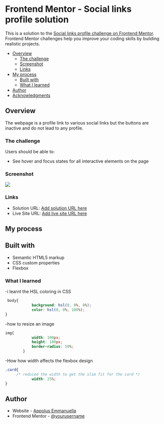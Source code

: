 # Frontend Mentor - Social links profile solution

This is a solution to the [Social links profile challenge on Frontend Mentor](https://www.frontendmentor.io/challenges/social-links-profile-UG32l9m6dQ). Frontend Mentor challenges help you improve your coding skills by building realistic projects. 

- [Overview](#overview)
  - [The challenge](#the-challenge)
  - [Screenshot](#screenshot)
  - [Links](#links)
- [My process](#my-process)
  - [Built with](#built-with)
  - [What I learned](#what-i-learned)
- [Author](#author)
- [Acknowledgments](#acknowledgments)

## Overview
The webpage is a profile link to various social links but the buttons are inactive and do not lead to any profile.

### The challenge

Users should be able to:

- See hover and focus states for all interactive elements on the page

### Screenshot

![](/project-one/images/Screenshot.png)

### Links

- Solution URL: [Add solution URL here](https://your-solution-url.com)
- Live Site URL: [Add live site URL here](https://your-live-site-url.com)


## My process

## Built with

- Semantic HTML5 markup
- CSS custom properties
- Flexbox

### What I learned

-i learnt the HSL coloring in CSS
```css
 body{
            background: hsl(0, 0%, 8%);
            color: hsl(0, 0%, 100%);
}
```
-how to resize an image
```css
img{
            width: 100px;
            height: 100px;
            border-radius: 50%;
        }
```
-How how width affects the flexbox design
```css
.card{
     /* reduced the width to get the slim fit for the card */
            width: 25%;
}
```

## Author

- Website - [Appolus Emmanuella](https://nelsons1sister.github.io/portfolio-project/)
- Frontend Mentor - [@yourusername](https://www.frontendmentor.io/profile/yourusername)